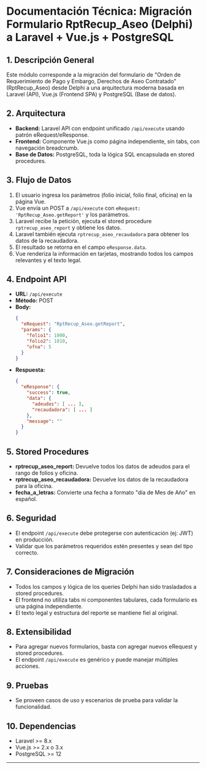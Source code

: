 # Documentación Técnica: Migración Formulario RptRecup_Aseo (Delphi) a Laravel + Vue.js + PostgreSQL

## 1. Descripción General
Este módulo corresponde a la migración del formulario de "Orden de Requerimiento de Pago y Embargo, Derechos de Aseo Contratado" (RptRecup_Aseo) desde Delphi a una arquitectura moderna basada en Laravel (API), Vue.js (Frontend SPA) y PostgreSQL (Base de datos).

## 2. Arquitectura
- **Backend:** Laravel API con endpoint unificado `/api/execute` usando patrón eRequest/eResponse.
- **Frontend:** Componente Vue.js como página independiente, sin tabs, con navegación breadcrumb.
- **Base de Datos:** PostgreSQL, toda la lógica SQL encapsulada en stored procedures.

## 3. Flujo de Datos
1. El usuario ingresa los parámetros (folio inicial, folio final, oficina) en la página Vue.
2. Vue envía un POST a `/api/execute` con `eRequest: 'RptRecup_Aseo.getReport'` y los parámetros.
3. Laravel recibe la petición, ejecuta el stored procedure `rptrecup_aseo_report` y obtiene los datos.
4. Laravel también ejecuta `rptrecup_aseo_recaudadora` para obtener los datos de la recaudadora.
5. El resultado se retorna en el campo `eResponse.data`.
6. Vue renderiza la información en tarjetas, mostrando todos los campos relevantes y el texto legal.

## 4. Endpoint API
- **URL:** `/api/execute`
- **Método:** POST
- **Body:**
  ```json
  {
    "eRequest": "RptRecup_Aseo.getReport",
    "params": {
      "folio1": 1000,
      "folio2": 1010,
      "ofna": 5
    }
  }
  ```
- **Respuesta:**
  ```json
  {
    "eResponse": {
      "success": true,
      "data": {
        "adeudos": [ ... ],
        "recaudadora": [ ... ]
      },
      "message": ""
    }
  }
  ```

## 5. Stored Procedures
- **rptrecup_aseo_report:** Devuelve todos los datos de adeudos para el rango de folios y oficina.
- **rptrecup_aseo_recaudadora:** Devuelve los datos de la recaudadora para la oficina.
- **fecha_a_letras:** Convierte una fecha a formato "día de Mes de Año" en español.

## 6. Seguridad
- El endpoint `/api/execute` debe protegerse con autenticación (ej: JWT) en producción.
- Validar que los parámetros requeridos estén presentes y sean del tipo correcto.

## 7. Consideraciones de Migración
- Todos los campos y lógica de los queries Delphi han sido trasladados a stored procedures.
- El frontend no utiliza tabs ni componentes tabulares, cada formulario es una página independiente.
- El texto legal y estructura del reporte se mantiene fiel al original.

## 8. Extensibilidad
- Para agregar nuevos formularios, basta con agregar nuevos eRequest y stored procedures.
- El endpoint `/api/execute` es genérico y puede manejar múltiples acciones.

## 9. Pruebas
- Se proveen casos de uso y escenarios de prueba para validar la funcionalidad.

## 10. Dependencias
- Laravel >= 8.x
- Vue.js >= 2.x o 3.x
- PostgreSQL >= 12

---
